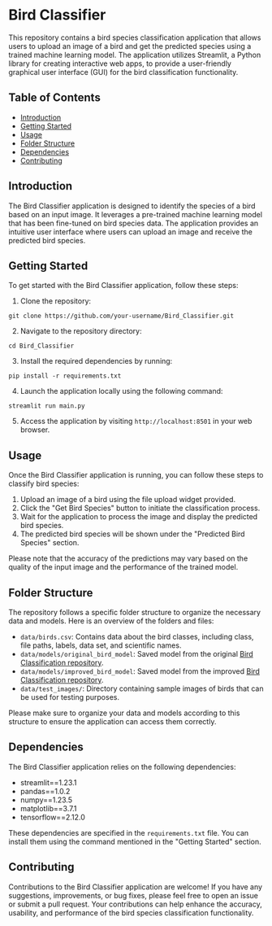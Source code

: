 

# Bird Classifier

This repository contains a bird species classification application that allows users to upload an image of a bird and get the predicted species using a trained machine learning model. The application utilizes Streamlit, a Python library for creating interactive web apps, to provide a user-friendly graphical user interface (GUI) for the bird classification functionality.

## Table of Contents

- [Introduction](#introduction)
- [Getting Started](#getting-started)
- [Usage](#usage)
- [Folder Structure](#folder-structure)
- [Dependencies](#dependencies)
- [Contributing](#contributing)

## Introduction

The Bird Classifier application is designed to identify the species of a bird based on an input image. It leverages a pre-trained machine learning model that has been fine-tuned on bird species data. The application provides an intuitive user interface where users can upload an image and receive the predicted bird species.

## Getting Started

To get started with the Bird Classifier application, follow these steps:

1. Clone the repository:

```shell
git clone https://github.com/your-username/Bird_Classifier.git
```

2. Navigate to the repository directory:

```shell
cd Bird_Classifier
```

3. Install the required dependencies by running:

```shell
pip install -r requirements.txt
```

4. Launch the application locally using the following command:

```shell
streamlit run main.py
```

5. Access the application by visiting `http://localhost:8501` in your web browser.

## Usage

Once the Bird Classifier application is running, you can follow these steps to classify bird species:

1. Upload an image of a bird using the file upload widget provided.
2. Click the "Get Bird Species" button to initiate the classification process.
3. Wait for the application to process the image and display the predicted bird species.
4. The predicted bird species will be shown under the "Predicted Bird Species" section.

Please note that the accuracy of the predictions may vary based on the quality of the input image and the performance of the trained model.

## Folder Structure

The repository follows a specific folder structure to organize the necessary data and models. Here is an overview of the folders and files:

- `data/birds.csv`: Contains data about the bird classes, including class, file paths, labels, data set, and scientific names.
- `data/models/original_bird_model`: Saved model from the original [Bird Classification repository](https://github.com/fsantamaria1/Bird_Classification.git).
- `data/models/improved_bird_model`: Saved model from the improved [Bird Classification repository](https://github.com/fsantamaria1/Bird_Classification.git).
- `data/test_images/`: Directory containing sample images of birds that can be used for testing purposes.

Please make sure to organize your data and models according to this structure to ensure the application can access them correctly.

## Dependencies

The Bird Classifier application relies on the following dependencies:

- streamlit==1.23.1
- pandas==1.0.2
- numpy==1.23.5
- matplotlib==3.7.1
- tensorflow==2.12.0

These dependencies are specified in the `requirements.txt` file. You can install them using the command mentioned in the "Getting Started" section.

## Contributing

Contributions to the Bird Classifier application are welcome! If you have any suggestions, improvements, or bug fixes, please feel free to open an issue or submit a pull request. Your contributions can help enhance the accuracy, usability, and performance of the bird species classification functionality.
